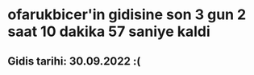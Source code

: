 # ofarukbicer'in gidisine son 3 gun 2 saat 10 dakika 57 saniye kaldi

## Gidis tarihi: 30.09.2022 :(